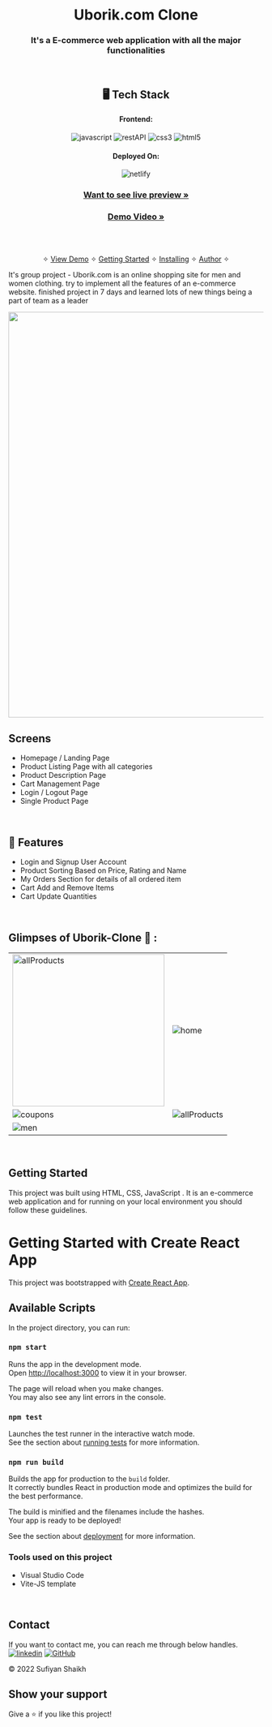 
<h1 align="center">Uborik.com Clone</h1>

<h3 align="center">It's a E-commerce web application with all the major functionalities</h3>

<br />

<h2 align="center">🖥️ Tech Stack</h2>


<h4 align="center">Frontend:</h4>

<p align="center">

  <img src="https://img.shields.io/badge/JavaScript-323330?style=for-the-badge&logo=javascript&logoColor=F7DF1E" alt="javascript" />
  <img src="https://img.shields.io/badge/Rest_API-02303A?style=for-the-badge&logo=react-router&logoColor=white" alt="restAPI" />
  <img src="https://img.shields.io/badge/CSS3-1572B6?style=for-the-badge&logo=css3&logoColor=white" alt="css3" />
  <img src="https://img.shields.io/badge/HTML5-E34F26?style=for-the-badge&logo=html5&logoColor=white" alt="html5" />
</p>


<h4 align="center">Deployed On:</h4>

<p align="center">
  <img src="https://img.shields.io/badge/Netlify-00C7B7?style=for-the-badge&logo=netlify&logoColor=white" alt="netlify" />

</p>



<h3 align="center"><a href="https://uborik-com-8bad69.netlify.app/landingpage.html"><strong>Want to see live preview »</strong></a></h3>

<h3 align="center"><a href="https://www.linkedin.com/posts/sufiyan-shaikh-9bb808183_masaischool-masai-codinglife-activity-6957002222199037952-Xzto?utm_source=share&utm_medium=member_desktop"><strong>Demo Video »</strong></a></h3>


<br />

<p align="center">
  <br />&#10023;
  <a href="#Demo">View Demo</a> &#10023;
  <a href="#Getting-Started">Getting Started</a> &#10023; 
  <a href="#Install">Installing</a> &#10023;
  <a href="#Contact">Author</a> &#10023;
</p>


It's group project - Uborik.com is an online shopping site for men and women clothing. try to implement all the features of an e-commerce website. finished project in 7 days and learned lots of new things being a part of team as a leader

<img src="https://sufi7867.github.io/static/media/uborik.c4abbccd35c32c9a06af.gif" width="800px" />


<br />

## Screens 
- Homepage / Landing Page
- Product Listing Page with all categories
- Product Description Page
- Cart Management Page
- Login / Logout Page
- Single Product Page


<br />


## 🚀 Features
- Login and Signup User Account
- Product Sorting Based on Price, Rating and Name
- My Orders Section for details of all ordered item
- Cart Add and Remove Items 
- Cart Update Quantities 



<br />

## Glimpses of Uborik-Clone 🙈 :




<table>
  <tr>
     <td><img src="https://i.ibb.co/mNFSbRQ/1-1.png" height="300px" alt="allProducts" /></td>
    <td><img src="https://i.ibb.co/hXGkV6Q/1-2.png"  alt="home" /></td>
  
  </tr>
  <tr>
    <td><img src="https://i.ibb.co/5BJ4s0Y/1-3.png"  alt="coupons" /></td>
   <td><img src="https://i.ibb.co/BCdygMB/1-4.png"  alt="allProducts" /></td>
  
  </tr>
  <tr>  <td><img src="https://i.ibb.co/6Bvbgj3/1-5.png"  alt="men" /></td>
 
   
  </tr>
 

</table>

<br />



## Getting Started

This project was built using  HTML, CSS, JavaScript . It is an e-commerce web application and for running on your local environment you should follow these guidelines.


# Getting Started with Create React App

This project was bootstrapped with [Create React App](https://github.com/facebook/create-react-app).

## Available Scripts

In the project directory, you can run:

### `npm start`

Runs the app in the development mode.\
Open [http://localhost:3000](http://localhost:3000) to view it in your browser.

The page will reload when you make changes.\
You may also see any lint errors in the console.

### `npm test`

Launches the test runner in the interactive watch mode.\
See the section about [running tests](https://facebook.github.io/create-react-app/docs/running-tests) for more information.

### `npm run build`

Builds the app for production to the `build` folder.\
It correctly bundles React in production mode and optimizes the build for the best performance.

The build is minified and the filenames include the hashes.\
Your app is ready to be deployed!

See the section about [deployment](https://facebook.github.io/create-react-app/docs/deployment) for more information.


### Tools used on this project

- Visual Studio Code
- Vite-JS template

<br />



## Contact

If you want to contact me, you can reach me through below handles. <br />
[![linkedin](https://img.shields.io/badge/Sufiyan_Shaikh-0077B5?style=for-the-badge&logo=linkedin&logoColor=white)](https://www.linkedin.com/in/sufiyan-shaikh-9bb808183/)
[![GitHub](https://img.shields.io/badge/Sufiyan_Shaikh-20232A?style=for-the-badge&logo=Github&logoColor=white)](https://github.com/suFi7867)



© 2022 Sufiyan Shaikh



## Show your support

Give a ⭐️ if you like this project!

